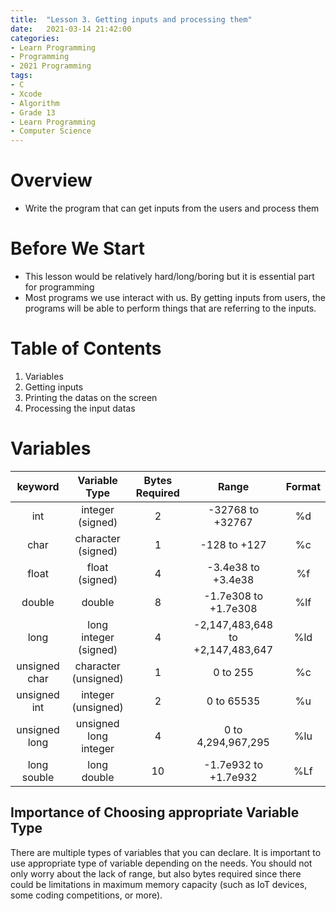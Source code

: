 ```yaml
---
title:  "Lesson 3. Getting inputs and processing them"
date:   2021-03-14 21:42:00
categories:
- Learn Programming
- Programming
- 2021 Programming
tags:
- C
- Xcode
- Algorithm
- Grade 13
- Learn Programming
- Computer Science
---
```

# Overview
* Write the program that can get inputs from the users and process them

# Before We Start

* This lesson would be relatively hard/long/boring but it is essential part for programming
* Most programs we use interact with us. By getting inputs from users, the programs will be able to perform things that are referring to the inputs.

# Table of Contents

1. Variables
2. Getting inputs
3. Printing the datas on the screen
4. Processing the input datas

# Variables

|    keyword    |     Variable Type     | Bytes Required |              Range               | Format |
| :-----------: | :-------------------: | :------------: | :------------------------------: | :----: |
|      int      |   integer (signed)    |       2        |         -32768 to +32767         |   %d   |
|     char      |  character (signed)   |       1        |           -128 to +127           |   %c   |
|     float     |    float (signed)     |       4        |        -3.4e38 to +3.4e38        |   %f   |
|    double     |        double         |       8        |       -1.7e308 to +1.7e308       |  %lf   |
|     long      | long integer (signed) |       4        | -2,147,483,648 to +2,147,483,647 |  %ld   |
| unsigned char | character (unsigned)  |       1        |             0 to 255             |   %c   |
| unsigned int  |  integer (unsigned)   |       2        |            0 to 65535            |   %u   |
| unsigned long | unsigned long integer |       4        |        0 to 4,294,967,295        |  %lu   |
|  long souble  |      long double      |       10       |       -1.7e932 to +1.7e932       |  %Lf   |

## Importance of Choosing appropriate Variable Type

There are multiple types of variables that you can declare. It is important to use appropriate type of variable depending on the needs. You should not only worry about the lack of range, but also bytes required since there could be limitations in maximum memory capacity (such as IoT devices, some coding competitions, or more).

